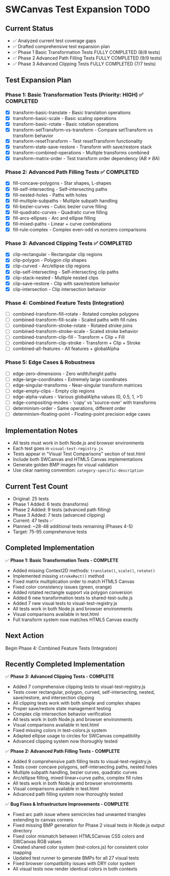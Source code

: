# SWCanvas Test Expansion TODO

## Current Status
- ✅ Analyzed current test coverage gaps  
- ✅ Drafted comprehensive test expansion plan
- ✅ Phase 1 Basic Transformation Tests FULLY COMPLETED (8/8 tests)
- ✅ Phase 2 Advanced Path Filling Tests FULLY COMPLETED (9/9 tests)
- ✅ Phase 3 Advanced Clipping Tests FULLY COMPLETED (7/7 tests)

## Test Expansion Plan

### Phase 1: Basic Transformation Tests (Priority: HIGH) ✅ COMPLETED
- [x] transform-basic-translate - Basic translation operations
- [x] transform-basic-scale - Basic scaling operations  
- [x] transform-basic-rotate - Basic rotation operations
- [x] transform-setTransform-vs-transform - Compare setTransform vs transform behavior
- [x] transform-resetTransform - Test resetTransform functionality
- [x] transform-state-save-restore - Transform with save/restore stack
- [x] transform-combined-operations - Multiple transforms combined
- [x] transform-matrix-order - Test transform order dependency (A*B ≠ B*A)

### Phase 2: Advanced Path Filling Tests ✅ COMPLETED
- [x] fill-concave-polygons - Star shapes, L-shapes
- [x] fill-self-intersecting - Self-intersecting paths
- [x] fill-nested-holes - Paths with holes
- [x] fill-multiple-subpaths - Multiple subpath handling
- [x] fill-bezier-curves - Cubic bezier curve filling
- [x] fill-quadratic-curves - Quadratic curve filling  
- [x] fill-arcs-ellipses - Arc and ellipse filling
- [x] fill-mixed-paths - Linear + curve combinations
- [x] fill-rule-complex - Complex even-odd vs nonzero comparisons

### Phase 3: Advanced Clipping Tests ✅ COMPLETED
- [x] clip-rectangular - Rectangular clip regions
- [x] clip-polygon - Polygon clip shapes
- [x] clip-curved - Arc/ellipse clip regions
- [x] clip-self-intersecting - Self-intersecting clip paths
- [x] clip-stack-nested - Multiple nested clips
- [x] clip-save-restore - Clip with save/restore behavior
- [x] clip-intersection - Clip intersection behavior

### Phase 4: Combined Feature Tests (Integration)
- [ ] combined-transform-fill-rotate - Rotated complex polygons
- [ ] combined-transform-fill-scale - Scaled paths with fill rules
- [ ] combined-transform-stroke-rotate - Rotated stroke joins
- [ ] combined-transform-stroke-scale - Scaled stroke behavior
- [ ] combined-transform-clip-fill - Transform + Clip + Fill
- [ ] combined-transform-clip-stroke - Transform + Clip + Stroke
- [ ] combined-all-features - All features + globalAlpha

### Phase 5: Edge Cases & Robustness
- [ ] edge-zero-dimensions - Zero width/height paths
- [ ] edge-large-coordinates - Extremely large coordinates
- [ ] edge-singular-transforms - Near-singular transform matrices
- [ ] edge-empty-clips - Empty clip regions
- [ ] edge-alpha-values - Various globalAlpha values (0, 0.5, 1, >1)
- [ ] edge-compositing-modes - 'copy' vs 'source-over' with transforms
- [ ] determinism-order - Same operations, different order
- [ ] determinism-floating-point - Floating-point precision edge cases

## Implementation Notes
- All tests must work in both Node.js and browser environments
- Each test goes in `visual-test-registry.js` 
- Tests appear in "Visual Test Comparisons" section of test.html
- Include both SWCanvas and HTML5 Canvas implementations
- Generate golden BMP images for visual validation
- Use clear naming convention: `category-specific-description`

## Current Test Count
- Original: 25 tests
- Phase 1 Added: 6 tests (transforms)
- Phase 2 Added: 9 tests (advanced path filling)
- Phase 3 Added: 7 tests (advanced clipping)
- Current: 47 tests ✅
- Planned: ~28-48 additional tests remaining (Phases 4-5)
- Target: 75-95 comprehensive tests

## Completed Implementation
✅ **Phase 1: Basic Transformation Tests - COMPLETE**
- Added missing Context2D methods: `translate()`, `scale()`, `rotate()`
- Implemented missing `strokeRect()` method
- Fixed matrix multiplication order to match HTML5 Canvas
- Fixed color consistency issues (green, orange)
- Added rotated rectangle support via polygon conversion
- Added 6 new transformation tests to shared-test-suite.js
- Added 7 new visual tests to visual-test-registry.js  
- All tests work in both Node.js and browser environments
- Visual comparisons available in test.html
- Full transform system now matches HTML5 Canvas exactly

## Next Action
Begin Phase 4: Combined Feature Tests (Integration)

## Recently Completed Implementation
✅ **Phase 3: Advanced Clipping Tests - COMPLETE**
- Added 7 comprehensive clipping tests to visual-test-registry.js
- Tests cover rectangular, polygon, curved, self-intersecting, nested, save/restore, and intersection clipping
- All clipping tests work with both simple and complex shapes
- Proper save/restore state management testing
- Complex clip intersection behavior verification
- All tests work in both Node.js and browser environments
- Visual comparisons available in test.html
- Fixed missing colors in test-colors.js system
- Adapted ellipse usage to circles for SWCanvas compatibility
- Advanced clipping system now thoroughly tested

✅ **Phase 2: Advanced Path Filling Tests - COMPLETE**
- Added 9 comprehensive path filling tests to visual-test-registry.js
- Tests cover concave polygons, self-intersecting paths, nested holes
- Multiple subpath handling, bezier curves, quadratic curves
- Arc/ellipse filling, mixed linear+curve paths, complex fill rules
- All tests work in both Node.js and browser environments
- Visual comparisons available in test.html
- Advanced path filling system now thoroughly tested

✅ **Bug Fixes & Infrastructure Improvements - COMPLETE**
- Fixed arc path issue where semicircles had unwanted triangles extending to canvas corners
- Fixed missing BMP generation for Phase 2 visual tests in Node.js output directory  
- Fixed color mismatch between HTML5Canvas CSS colors and SWCanvas RGB values
- Created shared color system (test-colors.js) for consistent color mapping
- Updated test runner to generate BMPs for all 27 visual tests
- Fixed browser compatibility issues with DRY color system
- All visual tests now render identical colors in both contexts